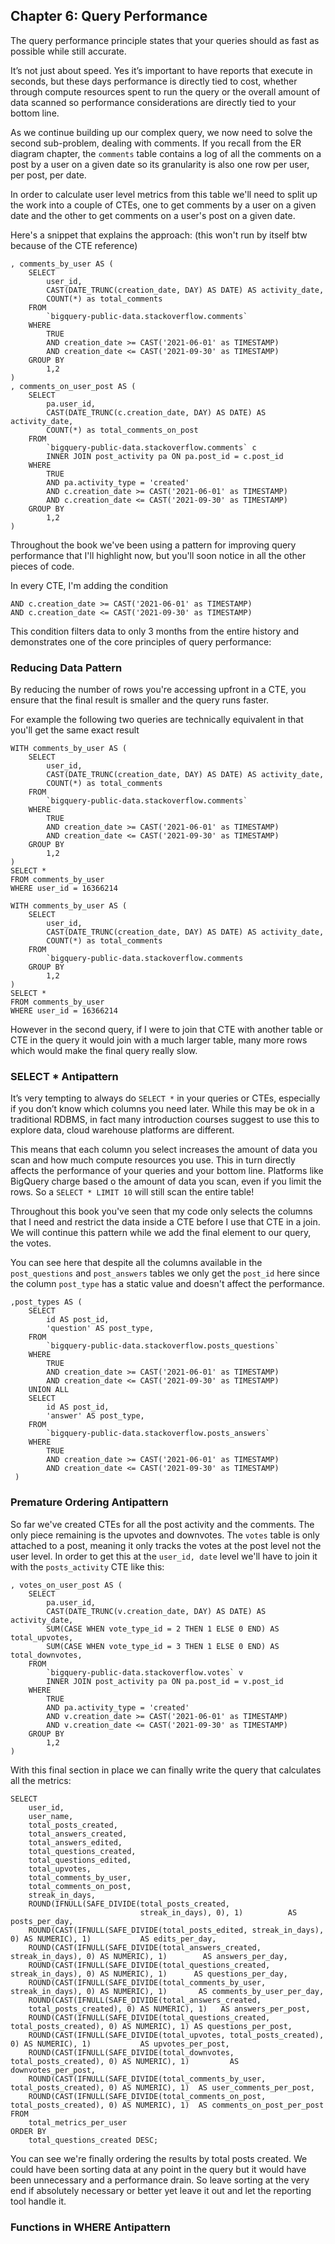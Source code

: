 ## Chapter 6: Query Performance

The query performance principle states that your queries should as fast as possible while still accurate. 

It’s not just about speed. Yes it’s important to have reports that execute in seconds, but these days performance is directly tied to cost, whether through compute resources spent to run the query or the overall amount of data scanned so performance considerations are directly tied to your bottom line.

As we continue building up our complex query, we now need to solve the second sub-problem, dealing with comments. If you recall from the ER diagram chapter, the `comments` table contains a log of all the comments on a post by a user on a given date so its granularity is also one row per user, per post, per date.

In order to calculate user level metrics from this table we'll need to split up the work into a couple of CTEs, one to get comments by a user on a given date and the other to get comments on a user's post on a given date.

Here's a snippet that explains the approach: (this won't run by itself btw because of the CTE reference)

```
, comments_by_user AS (
    SELECT
        user_id,
        CAST(DATE_TRUNC(creation_date, DAY) AS DATE) AS activity_date,
        COUNT(*) as total_comments
    FROM
        `bigquery-public-data.stackoverflow.comments`
    WHERE
        TRUE
    	AND creation_date >= CAST('2021-06-01' as TIMESTAMP) 
    	AND creation_date <= CAST('2021-09-30' as TIMESTAMP)
	GROUP BY
        1,2
)
, comments_on_user_post AS (
	SELECT
        pa.user_id,
        CAST(DATE_TRUNC(c.creation_date, DAY) AS DATE) AS activity_date,
        COUNT(*) as total_comments_on_post
    FROM
        `bigquery-public-data.stackoverflow.comments` c
        INNER JOIN post_activity pa ON pa.post_id = c.post_id
    WHERE
        TRUE
        AND pa.activity_type = 'created'
    	AND c.creation_date >= CAST('2021-06-01' as TIMESTAMP) 
    	AND c.creation_date <= CAST('2021-09-30' as TIMESTAMP)
	GROUP BY
        1,2
)
```

Throughout the book we've been using a pattern for improving query performance that I'll highlight now, but you'll soon notice in all the other pieces of code.

In every CTE, I'm adding the condition
```
AND c.creation_date >= CAST('2021-06-01' as TIMESTAMP) 
AND c.creation_date <= CAST('2021-09-30' as TIMESTAMP)
```

This condition filters data to only 3 months from the entire history and demonstrates one of the core principles of query performance:

### Reducing Data Pattern
By reducing the number of rows you're accessing upfront in a CTE, you ensure that the final result is smaller and the query runs faster.

For example the following two queries are technically equivalent in that you'll get the same exact result
```
WITH comments_by_user AS (
    SELECT
        user_id,
        CAST(DATE_TRUNC(creation_date, DAY) AS DATE) AS activity_date,
        COUNT(*) as total_comments
    FROM
        `bigquery-public-data.stackoverflow.comments`
    WHERE
        TRUE
    	AND creation_date >= CAST('2021-06-01' as TIMESTAMP) 
    	AND creation_date <= CAST('2021-09-30' as TIMESTAMP)
	GROUP BY
        1,2
)
SELECT *
FROM comments_by_user 
WHERE user_id = 16366214
```

```
WITH comments_by_user AS (
    SELECT
        user_id,
        CAST(DATE_TRUNC(creation_date, DAY) AS DATE) AS activity_date,
        COUNT(*) as total_comments
    FROM
        `bigquery-public-data.stackoverflow.comments
	GROUP BY
        1,2
)
SELECT *
FROM comments_by_user 
WHERE user_id = 16366214
```

However in the second query, if I were to join that CTE with another table or CTE in the query it would join with a much larger table, many more rows which would make the final query really slow.

### SELECT * Antipattern
It’s very tempting to always do `SELECT *` in your queries or CTEs, especially if you don’t know which columns you need later. While this may be ok in a traditional RDBMS, in fact many introduction courses suggest to use this to explore data, cloud warehouse platforms are different.

This means that each column you select increases the amount of data you scan and how much compute resources you use. This in turn directly affects the performance of your queries and your bottom line. Platforms like BigQuery charge based o the amount of data you scan, even if you limit the rows. So a `SELECT * LIMIT 10` will still scan the entire table!

Throughout this book you've seen that my code only selects the columns that I need and restrict the data inside a CTE before I use that CTE in a join. We will continue this pattern while we add the final element to our query, the votes.

You can see here that despite all the columns available in the `post_questions` and `post_answers` tables we only get the `post_id` here since the column `post_type` has a static value and doesn't affect the performance. 
```
,post_types AS (
    SELECT
		id AS post_id,
        'question' AS post_type,
    FROM
        `bigquery-public-data.stackoverflow.posts_questions`
    WHERE
        TRUE
    	AND creation_date >= CAST('2021-06-01' as TIMESTAMP) 
    	AND creation_date <= CAST('2021-09-30' as TIMESTAMP)
    UNION ALL
    SELECT
        id AS post_id,
        'answer' AS post_type,
    FROM
        `bigquery-public-data.stackoverflow.posts_answers`
    WHERE
        TRUE
    	AND creation_date >= CAST('2021-06-01' as TIMESTAMP) 
    	AND creation_date <= CAST('2021-09-30' as TIMESTAMP)
 )
 ```
### Premature Ordering Antipattern
So far we've created CTEs for all the post activity and the comments. The only piece remaining is the upvotes and downvotes. The `votes` table is only attached to a post, meaning it only tracks the votes at the post level not the user level. In order to get this at the `user_id, date` level we'll have to join it with the `posts_activity` CTE like this:
```
, votes_on_user_post AS (
  	SELECT
        pa.user_id,
        CAST(DATE_TRUNC(v.creation_date, DAY) AS DATE) AS activity_date,
        SUM(CASE WHEN vote_type_id = 2 THEN 1 ELSE 0 END) AS total_upvotes,
        SUM(CASE WHEN vote_type_id = 3 THEN 1 ELSE 0 END) AS total_downvotes,
    FROM
        `bigquery-public-data.stackoverflow.votes` v
        INNER JOIN post_activity pa ON pa.post_id = v.post_id
    WHERE
        TRUE
        AND pa.activity_type = 'created'
    	AND v.creation_date >= CAST('2021-06-01' as TIMESTAMP) 
    	AND v.creation_date <= CAST('2021-09-30' as TIMESTAMP)
	GROUP BY
        1,2
)
```

With this final section in place we can finally write the query that calculates all the metrics:
```
SELECT
    user_id,
    user_name,
    total_posts_created, 
    total_answers_created,
    total_answers_edited,
    total_questions_created,
    total_questions_edited,
    total_upvotes,
    total_comments_by_user,
    total_comments_on_post,
    streak_in_days,
    ROUND(IFNULL(SAFE_DIVIDE(total_posts_created, 
							 streak_in_days), 0), 1)          AS posts_per_day,
    ROUND(CAST(IFNULL(SAFE_DIVIDE(total_posts_edited, streak_in_days), 0) AS NUMERIC), 1)           AS edits_per_day,
    ROUND(CAST(IFNULL(SAFE_DIVIDE(total_answers_created, streak_in_days), 0) AS NUMERIC), 1)        AS answers_per_day,
    ROUND(CAST(IFNULL(SAFE_DIVIDE(total_questions_created, streak_in_days), 0) AS NUMERIC), 1)      AS questions_per_day,
    ROUND(CAST(IFNULL(SAFE_DIVIDE(total_comments_by_user, streak_in_days), 0) AS NUMERIC), 1)       AS comments_by_user_per_day,
    ROUND(CAST(IFNULL(SAFE_DIVIDE(total_answers_created, 
	total_posts_created), 0) AS NUMERIC), 1)   AS answers_per_post,
    ROUND(CAST(IFNULL(SAFE_DIVIDE(total_questions_created, total_posts_created), 0) AS NUMERIC), 1) AS questions_per_post,
    ROUND(CAST(IFNULL(SAFE_DIVIDE(total_upvotes, total_posts_created), 0) AS NUMERIC), 1)           AS upvotes_per_post,
    ROUND(CAST(IFNULL(SAFE_DIVIDE(total_downvotes, total_posts_created), 0) AS NUMERIC), 1)         AS downvotes_per_post,
    ROUND(CAST(IFNULL(SAFE_DIVIDE(total_comments_by_user, total_posts_created), 0) AS NUMERIC), 1)  AS user_comments_per_post,
    ROUND(CAST(IFNULL(SAFE_DIVIDE(total_comments_on_post, total_posts_created), 0) AS NUMERIC), 1)  AS comments_on_post_per_post
FROM
    total_metrics_per_user
ORDER BY 
    total_questions_created DESC;
```

You can see we're finally ordering the results by total posts created. We could have been sorting data at any point in the query but it would have been unnecessary and a performance drain. So leave sorting at the very end if absolutely necessary or better yet leave it out and let the reporting tool handle it.

### Functions in WHERE Antipattern